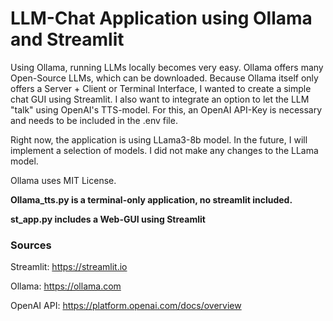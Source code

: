 # LLM-Chat Application using Ollama and Streamlit

Using Ollama, running LLMs locally becomes very easy. Ollama offers many Open-Source LLMs, which can be downloaded.
Because Ollama itself only offers a Server + Client or Terminal Interface, I wanted to create a simple chat GUI using Streamlit.
I also want to integrate an option to let the LLM "talk" using OpenAI's TTS-model. For this, an OpenAI API-Key is necessary and needs to be included in the .env file.

Right now, the application is using LLama3-8b model. In the future, I will implement a selection of models. I did not make any changes to the LLama model.

Ollama uses MIT License.

**Ollama_tts.py is a terminal-only application, no streamlit included.**

**st_app.py includes a Web-GUI using Streamlit**

### Sources

Streamlit: https://streamlit.io

Ollama: https://ollama.com

OpenAI API: https://platform.openai.com/docs/overview